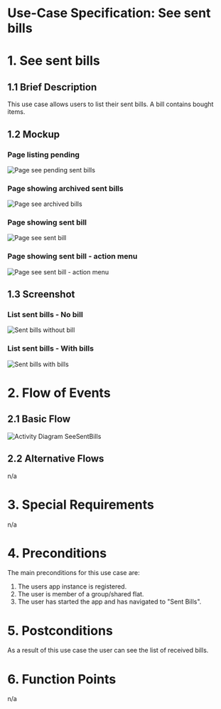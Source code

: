 # Use-Case Specification: See sent bills

# 1. See sent bills

## 1.1 Brief Description
This use case allows users to list their sent bills. A bill contains bought items.

## 1.2 Mockup
### Page listing pending
![Page see pending sent bills](../Mockups/uc_see_sent_bills_pending_list.png)

### Page showing archived sent bills
![Page see archived bills](../Mockups/uc_see_sent_bills_archive_list.png)

### Page showing sent bill
![Page see sent bill](../Mockups/uc_see_sent_bills_detail.png)

### Page showing sent bill - action menu
![Page see sent bill - action menu](../Mockups/uc_see_sent_bills_detail_actions.png)

## 1.3 Screenshot
### List sent bills - No bill
![Sent bills without bill](../Screenshots/sent_bills_empty.png)

### List sent bills - With bills
![Sent bills with bills](../Screenshots/sent_bills_bill.png)

# 2. Flow of Events

## 2.1 Basic Flow
![Activity Diagram SeeSentBills](../ActivityDiagrams/uc_see_sent_bills.png)

## 2.2 Alternative Flows
n/a

# 3. Special Requirements
n/a

# 4. Preconditions
The main preconditions for this use case are:

 1. The users app instance is registered.
 2. The user is member of a group/shared flat.
 3. The user has started the app and has navigated to "Sent Bills".

# 5. Postconditions
As a result of this use case the user can see the list of received bills.

# 6. Function Points
n/a
